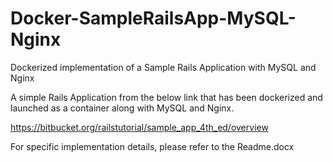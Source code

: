# Docker-SampleRailsApp-MySQL-Nginx
Dockerized implementation of a Sample Rails Application with MySQL and Nginx

A simple Rails Application from the below link that has been dockerized and launched as a container along with MySQL and Nginx.

https://bitbucket.org/railstutorial/sample_app_4th_ed/overview

For specific implementation details, please refer to the Readme.docx
